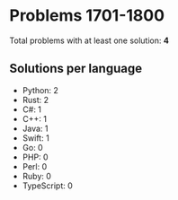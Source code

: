 # Problems 1701-1800

Total problems with at least one solution: **4**

## Solutions per language

- Python: 2
- Rust: 2
- C#: 1
- C++: 1
- Java: 1
- Swift: 1
- Go: 0
- PHP: 0
- Perl: 0
- Ruby: 0
- TypeScript: 0
